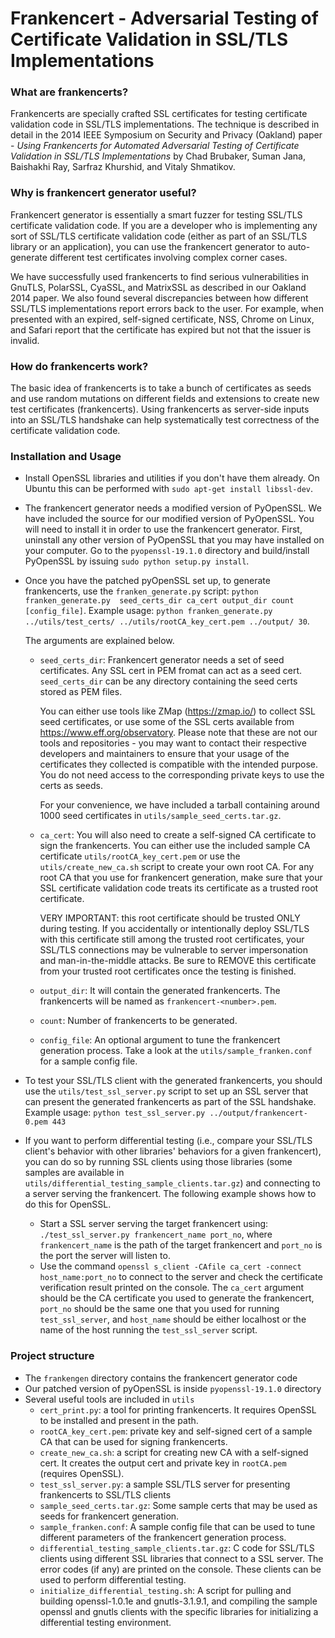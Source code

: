Frankencert - Adversarial Testing of Certificate Validation in SSL/TLS Implementations
=======================================================================================

### What are frankencerts?

Frankencerts are specially crafted SSL certificates for testing certificate 
validation code in SSL/TLS implementations. The technique is described in 
detail in the 2014 IEEE Symposium on Security and Privacy (Oakland) paper -
*Using Frankencerts for Automated Adversarial Testing of Certificate Validation 
in SSL/TLS Implementations* by Chad Brubaker, Suman Jana, Baishakhi Ray, 
Sarfraz Khurshid, and Vitaly Shmatikov. 


### Why is frankencert generator useful?

Frankencert generator is essentially a smart fuzzer for testing SSL/TLS 
certificate validation code. If you are a developer who is implementing 
any sort of SSL/TLS certificate validation code (either as part of an SSL/TLS 
library or an application), you can use the frankencert generator to 
auto-generate different test certificates involving complex corner cases. 

We have successfully used frankencerts to find serious vulnerabilities 
in GnuTLS, PolarSSL, CyaSSL, and MatrixSSL as described in our Oakland 
2014 paper. We also found several discrepancies between how different 
SSL/TLS implementations report errors back to the user. For example, 
when presented with an expired, self-signed certificate, NSS, Chrome on 
Linux, and Safari report that the certificate has expired but not that 
the issuer is invalid.


### How do frankencerts work?

The basic idea of frankencerts is to take a bunch of certificates as seeds 
and use random mutations on different fields and extensions to create new 
test certificates (frankencerts). Using frankencerts as server-side inputs 
into an SSL/TLS handshake can help systematically test correctness of the 
certificate validation code.

### Installation and Usage

- Install OpenSSL libraries and utilities if you don't have them already.
 On Ubuntu this can be performed with `sudo apt-get install libssl-dev`.

- The frankencert generator needs a modified version of PyOpenSSL. 
   We have included the source for our modified version of PyOpenSSL. 
   You will need to install it in order to use the frankencert generator. 
   First, uninstall any other version of PyOpenSSL that you may have 
   installed on your computer. Go to the `pyopenssl-19.1.0` directory and 
   build/install PyOpenSSL by issuing `sudo python setup.py install`.

- Once you have the patched pyOpenSSL set up, to generate frankencerts, 
   use the `franken_generate.py` script: `python franken_generate.py 
   seed_certs_dir ca_cert output_dir count [config_file]`. 
   Example usage: `python franken_generate.py ../utils/test_certs/ ../utils/rootCA_key_cert.pem ../output/ 30`.

   The arguments are explained below.

    - `seed_certs_dir`: Frankencert generator needs a set of seed certificates. 
       Any SSL cert in PEM fromat can act as a seed cert. `seed_certs_dir`
       can be any directory containing the seed certs stored as PEM files.
   
       You can either use tools like ZMap (https://zmap.io/) to collect SSL seed 
       certificates, or use some of the SSL certs available from https://www.eff.org/observatory.
       Please note that these are not our tools and repositories - you may want
       to contact their respective developers and maintainers to ensure that your
       usage of the certificates they collected is compatible with the intended purpose.
       You do not need access to the corresponding private keys to use the certs 
       as seeds. 
   
       For your convenience, we have included a tarball containing around 1000 seed 
       certificates in `utils/sample_seed_certs.tar.gz`. 

    - `ca_cert`: You will also need to create a self-signed CA certificate to sign 
       the frankencerts. You can either use the included sample CA certificate 
       `utils/rootCA_key_cert.pem` or use the `utils/create_new_ca.sh` script to 
       create your own root CA. For any root CA that you use for frankencert 
       generation, make sure that your SSL certificate validation code treats 
       its certificate as a trusted root certificate.
       
       VERY IMPORTANT: this root certificate should be trusted ONLY during testing.
       If you accidentally or intentionally deploy SSL/TLS with this certificate still 
       among the trusted root certificates, your SSL/TLS connections may be vulnerable 
       to server impersonation and man-in-the-middle attacks. Be sure to REMOVE this 
       certificate from your trusted root certificates once the testing is finished.

    - `output_dir`: It will contain the generated frankencerts. The frankencerts 
       will be named as `frankencert-<number>.pem`. 

    - `count`: Number of frankencerts to be generated. 

    - `config_file`: An optional argument to tune the frankencert generation process.
      Take a look at the `utils/sample_franken.conf` for a sample config file.

- To test your SSL/TLS client with the generated frankencerts, you should use 
  the `utils/test_ssl_server.py` script to set up an SSL server that can present 
  the generated frankencerts as part of the SSL handshake. Example usage: `python test_ssl_server.py ../output/frankencert-0.pem 443`

- If you want to perform differential testing (i.e., compare your SSL/TLS client's 
  behavior with other libraries' behaviors for a given frankencert), you can do 
  so by running SSL clients using those libraries (some samples are available in 
  `utils/differential_testing_sample_clients.tar.gz`) and connecting to a server serving 
  the frankencert. The following example shows how to do this for OpenSSL.
    - Start a SSL server serving the target frankencert using: `./test_ssl_server.py frankencert_name port_no`,
      where `frankencert_name` is the path of the target frankencert and `port_no` is the port the server
      will listen to.
    - Use the command `openssl s_client -CAfile ca_cert -connect host_name:port_no`  to connect to 
      the server and check the certificate verification result printed on the console. The `ca_cert` argument 
      should be the CA certificate you used to generate the frankencert, `port_no` should be the same one that 
      you used for running `test_ssl_server`, and `host_name` should be either localhost or the name of 
      the host running the `test_ssl_server` script. 
  
### Project structure
 - The `frankengen` directory contains the frankencert generator code
 - Our patched version of pyOpenSSL is inside `pyopenssl-19.1.0` directory
 - Several useful tools are included in `utils`
    - `cert_print.py`: a tool for printing frankencerts. It requires OpenSSL
      to be installed and present in the path.
    - `rootCA_key_cert.pem`: private key and self-signed cert of a sample CA
      that can be used for signing frankencerts.
    - `create_new_ca.sh`: a script for creating new CA with a self-signed cert.
      It creates the output cert and private key in `rootCA.pem` (requires OpenSSL). 
    - `test_ssl_server.py`: a sample SSL/TLS server for presenting frankencerts 
      to SSL/TLS clients
    - `sample_seed_certs.tar.gz`: Some sample certs that may be used as seeds for 
      frankencert generation. 
    - `sample_franken.conf`: A sample config file that can be used to tune 
      different parameters of the frankencert generation process. 
    - `differential_testing_sample_clients.tar.gz`: C code for SSL/TLS clients using
      different SSL libraries that connect to a SSL server. The error codes (if any) 
      are printed on the console. These clients can be used to perform differential 
      testing.
    - `initialize_differential_testing.sh`: A script for pulling and building 
      openssl-1.0.1e and gnutls-3.1.9.1, and compiling the sample openssl and gnutls 
      clients with the specific libraries for initializing a differential testing environment.

